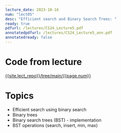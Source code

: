 ```yaml
---
lecture_date: 2023-10-16
num: "lect05"
desc: "Efficient search and Binary Search Trees: "
ready: true
pdfurl: /lectures/CS24_Lecture5.pdf
annotatedpdfurl: /lectures/CS24_Lecture5_ann.pdf
annotatedready: false
---
```


# Code from lecture
[{{site.lect_repo}}/tree/main/{{page.num}}]({{site.lect_repo}}/tree/main/{{page.num}})

# Topics
* Efficient search using binary search
* Binary trees
* Binary search trees (BST) - implementation
* BST operations (search, insert, min, max)
